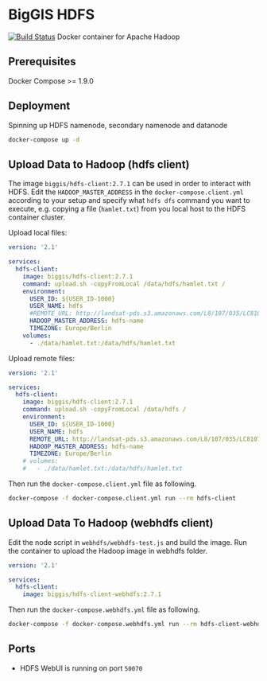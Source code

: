 # BigGIS HDFS
[![Build Status](https://api.travis-ci.org/biggis-project/biggis-hdfs.svg)](https://travis-ci.org/biggis-project/biggis-hdfs)
Docker container for Apache Hadoop


## Prerequisites
Docker Compose >= 1.9.0

## Deployment
Spinning up HDFS namenode, secondary namenode and datanode
```sh
docker-compose up -d
```
## Upload Data to Hadoop (hdfs client)
The image ```biggis/hdfs-client:2.7.1``` can be used in order to interact with HDFS. Edit the ```HADOOP_MASTER_ADDRESS``` in the ```docker-compose.client.yml``` according to your setup and specify what ```hdfs dfs``` command you want to execute, e.g. copying a file (```hamlet.txt```) from you local host to the HDFS container cluster.

Upload local files:
```yaml
version: '2.1'

services:
  hdfs-client:
    image: biggis/hdfs-client:2.7.1
    command: upload.sh -copyFromLocal /data/hdfs/hamlet.txt /
    environment:
      USER_ID: ${USER_ID-1000}
      USER_NAME: hdfs
      #REMOTE_URL: http://landsat-pds.s3.amazonaws.com/L8/107/035/LC81070352015218LGN00/LC81070352015218LGN00_B3.TIF
      HADOOP_MASTER_ADDRESS: hdfs-name
      TIMEZONE: Europe/Berlin
    volumes:
      - ./data/hamlet.txt:/data/hdfs/hamlet.txt
```

Upload remote files:
```yaml
version: '2.1'

services:
  hdfs-client:
    image: biggis/hdfs-client:2.7.1
    command: upload.sh -copyFromLocal /data/hdfs /
    environment:
      USER_ID: ${USER_ID-1000}
      USER_NAME: hdfs
      REMOTE_URL: http://landsat-pds.s3.amazonaws.com/L8/107/035/LC81070352015218LGN00/LC81070352015218LGN00_B3.TIF
      HADOOP_MASTER_ADDRESS: hdfs-name
      TIMEZONE: Europe/Berlin
    # volumes:
    #   - ./data/hamlet.txt:/data/hdfs/hamlet.txt
```
Then run the ```docker-compose.client.yml``` file as following.
```sh
docker-compose -f docker-compose.client.yml run --rm hdfs-client
```

## Upload Data To Hadoop (webhdfs client)
Edit the node script in `webhdfs/webhdfs-test.js` and build the image. Run the container to upload the Hadoop image in webhdfs folder.
```yaml
version: '2.1'

services:
  hdfs-client:
    image: biggis/hdfs-client-webhdfs:2.7.1
```
Then run the `docker-compose.webhdfs.yml` file as following.
```sh
docker-compose -f docker-compose.webhdfs.yml run --rm hdfs-client-webhdfs
```

## Ports
- HDFS WebUI is running on port `50070`
